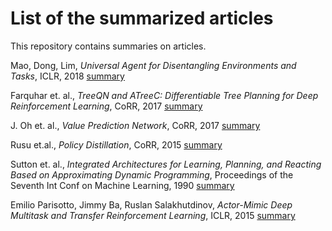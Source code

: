 # List of the summarized articles
This repository contains summaries on articles.

Mao, Dong, Lim, *Universal Agent for Disentangling Environments and Tasks*, ICLR, 2018 [summary](articel/artc1.md) <br/>

Farquhar et. al., *TreeQN and ATreeC: Differentiable Tree Planning for Deep Reinforcement Learning*, CoRR, 2017 [summary](articel/artc2.md) <br/>

J. Oh et. al., *Value Prediction Network*, CoRR, 2017 [summary](articel/artc3.md) <br/>

Rusu et.al., *Policy Distillation*, CoRR, 2015 [summary](articel/artc4.md) <br/>

Sutton et. al., *Integrated Architectures for Learning, Planning, and Reacting Based on Approximating Dynamic Programming*, Proceedings of the Seventh Int Conf on Machine Learning, 1990 [summary](articel/artc5.md) <br/>

Emilio Parisotto, Jimmy Ba, Ruslan Salakhutdinov, *Actor-Mimic Deep Multitask and Transfer Reinforcement Learning*, ICLR, 2015 [summary](articel/artc6.md) <br/> 
